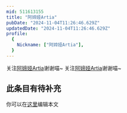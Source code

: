 ```yaml
---
mid: 511613155
title: "阿媂娅Artia"
pubDate: "2024-11-04T11:26:46.629Z"
updatedDate: "2024-11-04T11:26:46.629Z"
profile:
  {
    Nickname: ["阿媂娅Artia"],
  }
---
```


关注[阿媂娅Artia](https://space.bilibili.com/511613155)谢谢喵~ 关注[阿媂娅Artia](https://space.bilibili.com/511613155)谢谢喵~

## 此条目有待补充
你可以在[这里](https://github.com/Yuhanawa/VTuber.ICU/edit/master/src/content/v/阿媂娅Artia/index.md)编辑本文
